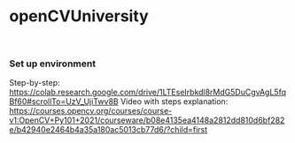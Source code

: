 # openCVUniversity

<br>

### Set up environment
Step-by-step: https://colab.research.google.com/drive/1LTEseIrbkdl8rMdG5DuCgvAgL5fqBf60#scrollTo=UzV_UjiTwv8B
Video with steps explanation: https://courses.opencv.org/courses/course-v1:OpenCV+Py101+2021/courseware/b08e4135ea4148a2812dd810d6bf282e/b42940e2464b4a35a180ac5013cb77d6/?child=first
